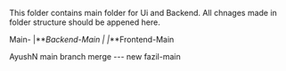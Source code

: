 This folder contains main folder for Ui and Backend.
All chnages made in folder structure should be appened here.

Main-
|**_Backend-Main
|
|_**Frontend-Main

AyushN main branch merge --- new
fazil-main
